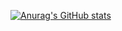 [![Anurag's GitHub stats](https://github-readme-stats.vercel.app/api?username=kaubu)](https://github.com/anuraghazra/github-readme-stats)
